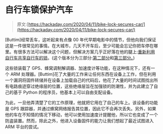 # 自行车锁保护汽车

> 原文:[https://hackaday.com/2020/04/11/bike-lock-secures-car/](https://hackaday.com/2020/04/11/bike-lock-secures-car/)

[Buttim]经常丢车，这听起来有点像 00 年代早期电影中的情节，但他向我们保证这是一件很常见的事情。在大城市，几天不开车后，至少可能会忘记你把车停在哪里。有很多方法可以解决这个问题，但解决方案几乎正好落在他的腿上:[重新利用自行车共享自行车的锁](https://ydiaeresis.wordpress.com/2018/04/23/i-dont-steal-bikes/)。(这个版本分为三部分:[第二部分](https://ydiaeresis.wordpress.com/2018/04/23/i-dont-steal-bikes-part-2/)和[第三部分。](https://ydiaeresis.wordpress.com/2020/01/13/dont-steal-my-car/))

这些锁装载了 GPS、蜂窝调制解调器、加速度计等功能，在这种情况下，还有一个 ARM 处理器。[Buttim]花了大量的工作来让任何东西在设备上工作，但在利用一个漏洞将固件转储并在设备上加载自己的代码后，他花了大量的时间试图找出所有电路痕迹穿过绝缘层的位置，这些绝缘层旨在加强锁的防潮性，并为此建立了自己的基于 Python 的程序员，他基本上可以自由支配设备。

为此，一旦他弄清楚了它的工作原理，他就把它用在了自己的车上。该设备的功能是 GPS 跟踪器，并通过蜂窝网络报告其位置，因此它不会再次丢失。另外，如果他的车在不知情的情况下移动，他可以使用加速度计提醒他，所以它也变成了一个防盗装置。然而，除此之外，他进入设备固件的能力让我们想起了最近试图进入 ARM 平台的尝试。